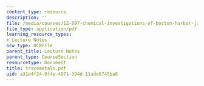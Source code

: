 ```yaml
---
content_type: resource
description: ''
file: /media/courses/12-097-chemical-investigations-of-boston-harbor-january-iap-2006/a31e4f249f4e4971394d11ade6745ba8_tracemetals.pdf
file_type: application/pdf
learning_resource_types:
- Lecture Notes
ocw_type: OCWFile
parent_title: Lecture Notes
parent_type: CourseSection
resourcetype: Document
title: tracemetals.pdf
uid: a31e4f24-9f4e-4971-394d-11ade6745ba8
---
```

